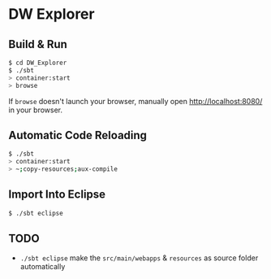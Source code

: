 # DW Explorer #

## Build & Run ##

```sh
$ cd DW_Explorer
$ ./sbt
> container:start
> browse
```

If `browse` doesn't launch your browser, manually open [http://localhost:8080/](http://localhost:8080/) in your browser.

## Automatic Code Reloading

```bash
$ ./sbt
> container:start
> ~;copy-resources;aux-compile
```

## Import Into Eclipse

```bash
$ ./sbt eclipse
```

## TODO

* `./sbt eclipse` make the `src/main/webapps` & `resources` as source folder automatically
